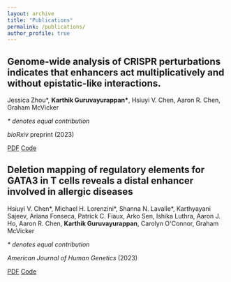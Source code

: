 ```yaml
---
layout: archive
title: "Publications"
permalink: /publications/
author_profile: true
---
```


## Genome-wide analysis of CRISPR perturbations indicates that enhancers act multiplicatively and without epistatic-like interactions.
Jessica Zhou\*, __Karthik Guruvayurappan\*__, Hsiuyi V. Chen, Aaron R. Chen, Graham McVicker

_* denotes equal contribution_

_bioRxiv_ preprint (2023)

[PDF](https://www.biorxiv.org/content/10.1101/2023.04.26.538501v1.full.pdf) [Code](https://github.com/mcvickerlab/GLiMMIRS)

## Deletion mapping of regulatory elements for GATA3 in T cells reveals a distal enhancer involved in allergic diseases
Hsiuyi V. Chen\*, Michael H. Lorenzini\*, Shanna N. Lavalle\*, Karthyayani Sajeev, Ariana Fonseca, Patrick C. Fiaux, Arko Sen, Ishika Luthra, Aaron J. Ho, Aaron R. Chen, __Karthik Guruvayurappan__, Carolyn O'Connor, Graham McVicker

_* denotes equal contribution_

_American Journal of Human Genetics_ (2023)

[PDF](https://www.cell.com/ajhg/pdf/S0002-9297(23)00092-7.pdf) [Code](https://github.com/patfiaux/RELICS)





